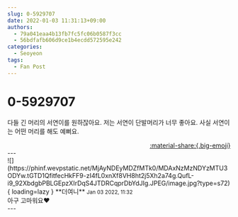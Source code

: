 ```yaml
---
slug: 0-5929707
date: 2022-01-03 11:31:13+09:00
authors:
  - 79a041eaa4b13fb7fc5fc06b0587f3cc
  - 56bdfafb606d9ce1b4ecdd572595e242
categories:
  - Seoyeon
tags:
  - Fan Post
---
```


# 0-5929707

<div class="post-container" markdown="1">
<div class="content-container md-sidebar__scrollwrap" markdown="1">

다들 긴 머리의 서연이를 원하잖아요. 저는 서연이 단발머리가 너무 좋아요. 사실 서연이는 어떤 머리를 해도 예뻐요.

</div>
</div>

<div style="text-align: right;" markdown="1">
<a href="https://weverse.io/fromis9/fanpost/0-5929707" style="text-align: right;">:material-share:{.big-emoji}</a>
</div>
---

<div class="comments-container md-sidebar__scrollwrap" markdown="1">
<div class="comment" markdown="1">
<div class='id-container' markdown="1">
![](https://phinf.wevpstatic.net/MjAyNDEyMDZfMTk0/MDAxNzMzNDYzMTU3ODYw.tGTD1QfitfecHkFF9-zI4fL0xnXf8VH8ht2j5Xh2a74g.QufL-i9_92XbdgbPBLGEpzXIrDqS4JTDRCqprDbYdJIg.JPEG/image.jpg?type=s72){ loading=lazy }
**<span class="artist">더여니</span>** <small>Jan 03 2022, 11:32</small><br>
</div>
<div class='comment-body' markdown="1">
아구 고마워요❤️
</div>
</div>
</div>
---
